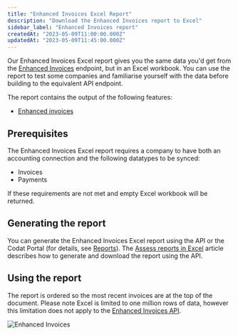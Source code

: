 ```yaml
---
title: "Enhanced Invoices Excel Report"
description: "Download the Enhanced Invoices report to Excel"
sidebar_label: "Enhanced Invoices report"
createdAt: "2023-05-09T11:00:00.000Z"
updatedAt: "2023-05-09T11:45:00.000Z"
---
```


Our Enhanced Invoices Excel report gives you the same data you'd get from the [Enhanced Invoices](/assess/enhanced-invoices/overview) endpoint, but in an Excel workbook.  You can use the report to test some companies and familiarise yourself with the data before building to the equivalent API endpoint.

The report contains the output of the following features:

- [Enhanced invoices](/assess/enhanced-invoices/overview)

## Prerequisites

The Enhanced Invoices Excel report requires a company to have both an accounting connection and the following datatypes to be synced:

- Invoices
- Payments

If these requirements are not met and empty Excel workbook will be returned.

## Generating the report

You can generate the Enhanced Invoices Excel report using the API or the Codat Portal (for details, see [Reports](/assess/portal/overview#reports)). The [Assess reports in Excel](/assess/excel/overview) article describes how to generate and download the report using the API.

## Using the report

The report is ordered so the most recent invoices are at the top of the document.  Please note Excel is limited to one million rows of data, however this limitation does not apply to the [Enhanced Invoices API](/assess-api#/operations/get-enhanced-invoices-report).

![Enhanced Invoices](/img/assess/enhanced-invoices-blur.png)